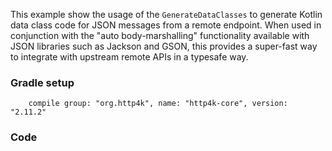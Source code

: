 This example show the usage of the `GenerateDataClasses` to generate Kotlin data class code for JSON messages from a remote endpoint. When used in conjunction with the "auto body-marshalling" functionality available with JSON libraries such as Jackson and GSON, this provides a super-fast way to integrate with upstream remote APIs in a typesafe way.

### Gradle setup
```
    compile group: "org.http4k", name: "http4k-core", version: "2.11.2"
```

### Code
<script src="http://gist-it.appspot.com/https://github.com/http4k/http4k/blob/master/src/docs/cookbook/generating_data_classes_from_json/example.kt"></script>
